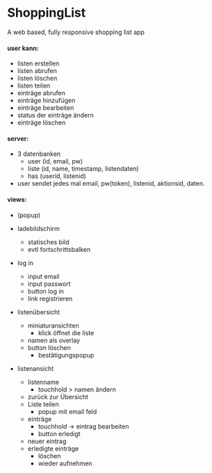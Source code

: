ShoppingList
============

A web based, fully responsive shopping list app

#### user kann:
* listen erstellen
* listen abrufen
* listen löschen
* listen teilen
* einträge abrufen
* einträge hinzufügen
* einträge bearbeiten
* status der einträge ändern
* einträge löschen

#### server:
* 3 datenbanken
    * user (id, email, pw)
    * liste (id, name, timestamp, listendaten)
    * has (userid, listenid)
* user sendet jedes mal email, pw(token), listenid, aktionsid, daten.

#### views:
* (popup)

* ladebildschirm
    * statisches bild
    * evtl fortschrittsbalken

* log in
    * input email
    * input passwort
    * button log in
    * link registrieren

* listenübersicht
    * miniaturansichten
        * klick öffnet die liste
    * namen als overlay
    * button löschen
        * bestätigungspopup

* listenansicht
    * listenname
        * touchhold > namen ändern
    * zurück zur Übersicht
    * Liste teilen
        * popup mit email feld
    * einträge
        * touchhold -> eintrag bearbeiten
        * button erledigt
    * neuer eintrag
    * erledigte einträge
        * löschen
        * wieder aufnehmen
